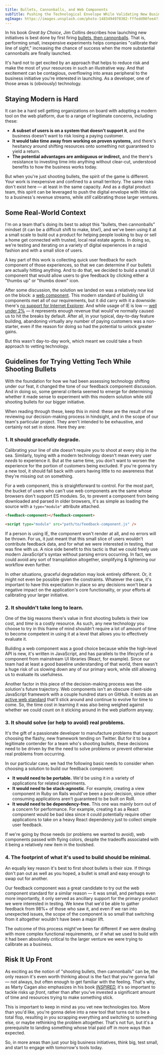 ```yaml
---
title: Bullets, Cannonballs, and Web Components
subTitle: Pushing the Technological Envelope While Validating New Business Ventures
ogImage: https://images.unsplash.com/photo-1483494970302-fffedd90fee4?ixlib=rb-1.2.1&ixid=MXwxMjA3fDB8MHxwaG90by1wYWdlfHx8fGVufDB8fHw%3D&auto=format&fit=crop&w=1200&q=100
---
```


In his book *Great by Choice*, Jim Collins describes how launching new initiatives is best done by first firing [bullets, then cannonballs](https://www.jimcollins.com/concepts/fire-bullets-then-cannonballs.html). That is, performing small, inexpensive experiments helps companies "calibrate their line of sight," increasing the chance of success when the more substantial cannonballs are finally launched.

It's hard not to get excited by an approach that helps to reduce risk and make the most of your resources in such an illustrative way. And that excitement can be contagious, overflowing into areas peripheral to the business initiative you're interested in launching. As a developer, one of those areas is (obviously) technology.

## Staying Modern is Hard

It can be a hard sell getting organizations on board with adopting a modern tool on the web platform, due to a range of legitimate concerns, including these:

- **A subset of users is on a system that doesn't support it**, and the business doesn't want to risk losing a paying customer.
- **It would take time away from working on proven systems,** and there's hesitancy around shifting resources onto something not guaranteed to yield a return.
- **The potential advantages are ambiguous or indirect,** and the there's resistance to investing time into anything without clear-cut, understood benefits to how the business works today.

But when you're just shooting bullets, the spirit of the game is different. Your work is inexpensive and confined to a small territory. The same risks don't exist here — at least in the same capacity. And as a digital product team, this spirit can be leveraged to push the digital envelope with little risk to a business's revenue streams, while *still* calibrating those larger ventures.

## Some Real-World Context

I'm on a team that's doing its best to adopt this "bullets, then cannonballs" mindset (it can be a difficult shift to make, btw!), and we've been using it at a small scale to build out a product for helping people looking to buy or sell a home get connected with trusted, local real estate agents. In doing so, we're testing and iterating on a variety of digital experiences in a rapid fashion and with a small slice of users.

A key part of this work is collecting quick user feedback for each component of those experiences, so that we can determine if our bullets are actually hitting anything. And to do that, we decided to build a small UI component that would allow users to give feedback by clicking either a "thumbs up" or "thumbs down" icon.

After some discussion, the solution we landed on was a relatively new kid on the block: a [web component](https://developer.mozilla.org/en-US/docs/Web/Web_Components). This modern standard of building UI components met all of our requirements, but it did carry with it a downside: there's [no support for Internet Explorer](https://caniuse.com/custom-elementsv1). And while usage of IE is low — [well under 2%](https://caniuse.com/usage-table) — it represents enough revenue that would've normally caused us to hit the breaks by default. After all, in your typical, day-to-day feature building, abandoning virtually any number of paying customers was a non-starter, even if the reason for doing so had the potential to unlock greater gains.

But this wasn't day-to-day work, which meant we could take a fresh approach to vetting technology.

## Guidelines for Trying Vetting Tech While Shooting Bullets

With the foundation for how we had been assessing technology shifting under our feat, it changed the tone of our feedback component discussion. And in doing so, some general criteria seemed to emerge for determining whether it made sense to experiment with this modern solution while still shooting bullets for our bigger initiative.

When reading through these, keep this in mind: these are the result of me reviewing our decision-making process in hindsight, and in the scope of our team's particular project. They aren't intended to be exhaustive, and certainly not set in stone. Here they are:

### 1. It should gracefully degrade.

Calibrating your line of site doesn't require you to shoot at every ship in the sea. Similarly, toying with a modern technology doesn't mean every user *needs* to experience it. But at the same time, you don't want to worsen the experience for the portion of customers being excluded. If you're gonna try a new tool, it should fall back with users having little to no awareness that they're missing out on something.

For a web component, this is straightforward to control. For the most part, the bucket of users who can't use web components are the same whose browsers don't support ES modules. So, to prevent a component from being downloaded and parsed in older browsers, it's as simple as loading the source with a `type="module"` attribute attached.

```html
<feedback-component></feedback-component>

<script type="module" src="path/to/feedback-component.js" />
```

If a person is using IE, the component won't render at all, and no errors will be thrown. For us, it just meant that this small slice of users wouldn't contribute feedback data, and for what we were interested in testing, that was fine with us. A nice side benefit to this tactic is that we could freely use modern JavaScript's syntax without parsing errors occurring. In fact, we could avoid any sort of transpilation altogether, simplifying & lightening our workflow even further.

In other situations, graceful degradation may look entirely different. Or, it might not even be possible given the constraints. Whatever the case, it's important to have this expectation in place so any decisions won't bear a negative impact on the application's core functionality, or your efforts at calibrating your larger initiative.

### 2. It shouldn't take long to learn.

One of the big reasons there's value in first shooting bullets is their low cost, and *time* is a costly resource. As such, any new technology you choose to try in this frame of mind shouldn't require a lot of amount of time to become competent in using it at a level that allows you to effectively evaluate it.

Building a web component was a good choice because while the high-level API is new, it's written in JavaScript, and has parallels to the lifecycle of a component from mainstream UI libraries (React, for example). Since our team had at least a good baseline understanding of that world, there wasn't a huge risk of us slowing down any of our primary work, while still allowing us to evaluate its usefulness.

Another factor in this piece of the decision-making process was the solution's future trajectory. Web components isn't an obscure client-side JavaScript framework with a couple hundred stars on GitHub. It exists as an [active web standard](https://html.spec.whatwg.org/multipage/custom-elements.html) that'll stick around and continue to evolve for time to come. So, the time cost in learning it was also being weighed against whether we could count on it sticking around in the web platform anyway.

### 3. It should solve (or help to avoid) real problems.

It's the gift of a passionate developer to manufacture problems that support choosing the flashy, new framework tending on Twitter. But for it to be a legitimate contender for a team who's shooting bullets, these decisions need to be driven by the the need to solve problems or prevent otherwise real problems from occurring.

In our particular case, we had the following basic needs to consider when choosing a solution to build our feedback component:

- **It would need to be portable.** We'd be using it in a variety of applications for related experiments.
- **It would need to be stack-agnostic**. For example, creating a view component in Ruby on Rails would've been a poor decision, since other consuming applications aren't guaranteed to be built on RoR.
- **It would need to be dependency-free.** This one was mainly born out of a concern for performance. For example, creating it as a React component would be bad idea since it could potentially require other applications to take on a heavy React dependency just to collect simple user feedback.

If we're going by those needs (or problems we wanted to avoid), web components passed with flying colors, despite the tradeoffs associated with it being a relatively new item in the toolshed.

### 4. The footprint of what it's used to build should be minimal.

An equally key reason it's best to first shoot bullets is their size. If things don't pan out as well as you hoped, a bullet is small and easy enough to swap out for another.

Our feedback component was a great candidate to try out the web component standard for a similar reason — it was small, and perhaps even more importantly, it only served as ancillary support for the primary product we were interested in testing. We knew that we'd be able to gather feedback from 98%+ of those who saw it, and even if we ran into unexpected issues, the scope of the component is so small that switching from it altogether wouldn't have been a major lift.

The outcome of this process might've been far different if we were dealing with more complex functional requirements, or if what we used to build with it had been absolutely critical to the larger venture we were trying to calibrate as a business.

## Risk It Up Front

As exciting as the notion of "shooting bullets, then cannonballs" can be, the only reason it's even worth thinking about is the fact that you're gonna fail — not always, but often enough to get familiar with the feeling. That's why, as Marty Cagan also emphasizes in his book *[INSPIRED](https://svpg.com/inspired-how-to-create-products-customers-love/),* it's so important to tackle risks *up front*, rather than after you've invested a significant amount of time and resources trying to make something stick.

This is important to keep in mind as you vet new technologies too. More than you'd like, you're gonna delve into a new tool that turns out to be a total flop, resulting in you scrapping everything and switching to something else, or maybe rethinking the problem altogether. That's not fun, but it's a prerequisite to landing something whose trial paid off in more ways than expected.

So, in more areas than just your big business initiatives, think big, test small, and start to engage with tomorrow's tools today.
